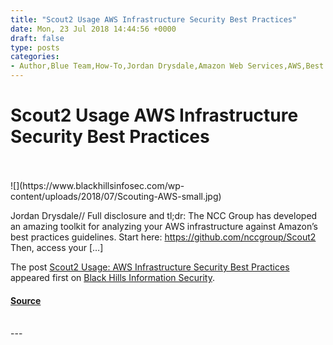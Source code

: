 ```yaml
---
title: "Scout2 Usage AWS Infrastructure Security Best Practices"
date: Mon, 23 Jul 2018 14:44:56 +0000
draft: false
type: posts
categories: 
- Author,Blue Team,How-To,Jordan Drysdale,Amazon Web Services,AWS,Best Practices,Scout2
---
```

# Scout2 Usage AWS Infrastructure Security Best Practices

<br/>

<br/>
![](https://www.blackhillsinfosec.com/wp-content/uploads/2018/07/Scouting-AWS-small.jpg)

Jordan Drysdale// Full disclosure and tl;dr: The NCC Group has developed an amazing toolkit for analyzing your AWS infrastructure against Amazon’s best practices guidelines. Start here: https://github.com/nccgroup/Scout2 Then, access your \[…\]

The post [Scout2 Usage: AWS Infrastructure Security Best Practices](https://www.blackhillsinfosec.com/scout2-usage-aws-infrastructure-security-best-practices/) appeared first on [Black Hills Information Security](https://www.blackhillsinfosec.com).

#### [Source](https://www.blackhillsinfosec.com/scout2-usage-aws-infrastructure-security-best-practices/)

<br/>
---
